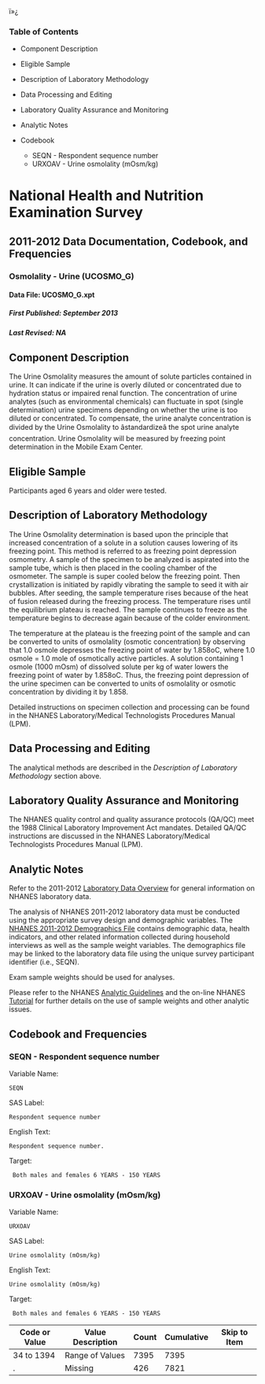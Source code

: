 ï»¿

### Table of Contents

  * Component Description
  * Eligible Sample
  * Description of Laboratory Methodology
  * Data Processing and Editing
  * Laboratory Quality Assurance and Monitoring
  * Analytic Notes
  * Codebook

    * SEQN - Respondent sequence number
    * URXOAV - Urine osmolality (mOsm/kg)

# National Health and Nutrition Examination Survey

## 2011-2012 Data Documentation, Codebook, and Frequencies

### Osmolality - Urine (UCOSMO_G)

####  Data File: UCOSMO_G.xpt

#####  First Published: September 2013

#####  Last Revised: NA

## Component Description

The Urine Osmolality measures the amount of solute particles contained in
urine. It can indicate if the urine is overly diluted or concentrated due to
hydration status or impaired renal function. The concentration of urine
analytes (such as environmental chemicals) can fluctuate in spot (single
determination) urine specimens depending on whether the urine is too diluted
or concentrated. To compensate, the urine analyte concentration is divided by
the Urine Osmolality to âstandardizeâ the spot urine analyte
concentration. Urine Osmolality will be measured by freezing point
determination in the Mobile Exam Center.

## Eligible Sample

Participants aged 6 years and older were tested.

## Description of Laboratory Methodology

The Urine Osmolality determination is based upon the principle that increased
concentration of a solute in a solution causes lowering of its freezing point.
This method is referred to as freezing point depression osmometry. A sample of
the specimen to be analyzed is aspirated into the sample tube, which is then
placed in the cooling chamber of the osmometer. The sample is super cooled
below the freezing point. Then crystallization is initiated by rapidly
vibrating the sample to seed it with air bubbles. After seeding, the sample
temperature rises because of the heat of fusion released during the freezing
process. The temperature rises until the equilibrium plateau is reached. The
sample continues to freeze as the temperature begins to decrease again because
of the colder environment.

The temperature at the plateau is the freezing point of the sample and can be
converted to units of osmolality (osmotic concentration) by observing that 1.0
osmole depresses the freezing point of water by 1.858oC, where 1.0 osmole =
1.0 mole of osmotically active particles. A solution containing 1 osmole (1000
mOsm) of dissolved solute per kg of water lowers the freezing point of water
by 1.858oC. Thus, the freezing point depression of the urine specimen can be
converted to units of osmolality or osmotic concentration by dividing it by
1.858.

Detailed instructions on specimen collection and processing can be found in
the NHANES Laboratory/Medical Technologists Procedures Manual (LPM).

## Data Processing and Editing

The analytical methods are described in the _Description of Laboratory
Methodology_ section above.

## Laboratory Quality Assurance and Monitoring

The NHANES quality control and quality assurance protocols (QA/QC) meet the
1988 Clinical Laboratory Improvement Act mandates. Detailed QA/QC instructions
are discussed in the NHANES Laboratory/Medical Technologists Procedures Manual
(LPM).

## Analytic Notes

Refer to the 2011-2012 [Laboratory Data
Overview](https://wwwn.cdc.gov/nchs/nhanes/continuousnhanes/overviewlab.aspx?BeginYear=2011)
for general information on NHANES laboratory data.

The analysis of NHANES 2011-2012 laboratory data must be conducted using the
appropriate survey design and demographic variables. The [NHANES 2011-2012
Demographics
File](https://wwwn.cdc.gov/nchs/nhanes/search/datapage.aspx?Component=Demographics&CycleBeginYear=2011)
contains demographic data, health indicators, and other related information
collected during household interviews as well as the sample weight variables.
The demographics file may be linked to the laboratory data file using the
unique survey participant identifier (i.e., SEQN).

 Exam sample weights should be used for analyses.

Please refer to the NHANES [Analytic
Guidelines](https://wwwn.cdc.gov/nchs/nhanes/analyticguidelines.aspx) and the
on-line NHANES [Tutorial](https://www.cdc.gov/nchs/tutorials/)  for further
details on the use of sample weights and other analytic issues.

## Codebook and Frequencies

### SEQN - Respondent sequence number

Variable Name:

    SEQN
SAS Label:

    Respondent sequence number
English Text:

    Respondent sequence number.
Target:

     Both males and females 6 YEARS - 150 YEARS

### URXOAV - Urine osmolality (mOsm/kg)

Variable Name:

    URXOAV
SAS Label:

    Urine osmolality (mOsm/kg)
English Text:

    Urine osmolality (mOsm/kg)
Target:

     Both males and females 6 YEARS - 150 YEARS
Code or Value | Value Description | Count | Cumulative | Skip to Item  
---|---|---|---|---  
34 to 1394 | Range of Values | 7395 | 7395 |   
. | Missing | 426 | 7821 | 

